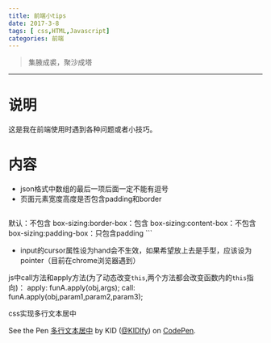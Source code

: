 ```yaml
---
title: 前端小tips
date: 2017-3-8
tags: [ css,HTML,Javascript]
categories: 前端
---
```

> 集腋成裘，聚沙成塔

***
# 说明
这是我在前端使用时遇到各种问题或者小技巧。

<!-- more -->
# 内容
- json格式中数组的最后一项后面一定不能有逗号
- 页面元素宽度高度是否包含padding和border
	```
默认：不包含
box-sizing:border-box：包含
box-sizing:content-box：不包含
box-sizing:padding-box：只包含padding
	```
- input的cursor属性设为hand会不生效，如果希望放上去是手型，应该设为pointer（目前在chrome浏览器遇到）

js中call方法和apply方法(为了动态改变`this`,两个方法都会改变函数内的`this`指向)：
apply:
	funA.apply(obj,args);
call:
	funA.apply(obj,param1,param2,param3);



css实现多行文本居中
<p data-height="265" data-theme-id="0" data-slug-hash="NpboPe" data-default-tab="css,result" data-user="KIDlfy" data-embed-version="2" data-pen-title="多行文本居中" class="codepen">See the Pen <a href="http://codepen.io/KIDlfy/pen/NpboPe/">多行文本居中</a> by KID (<a href="http://codepen.io/KIDlfy">@KIDlfy</a>) on <a href="http://codepen.io">CodePen</a>.</p>
<script async src="https://production-assets.codepen.io/assets/embed/ei.js"></script>